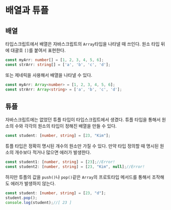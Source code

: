 # 배열과 튜플

## 배열

타입스크립트에서 배열은 자바스크립트의 `Array`타입을 나타낼 때 쓰인다.
원소 타입 뒤에 대괄호 `[]`를 붙여서 표현한다.

```ts
const myArr: number[] = [1, 2, 3, 4, 5, 6];
const strArr: string[] = ['a', 'b', 'c', 'd'];
```

또는 제네릭을 사용해서 배열을 나타낼 수 있다.

```ts
const myArr: Array<number> = [1, 2, 3, 4, 5, 6];
const strArr: Array<string> = ['a', 'b', 'c', 'd'];
```

## 튜플

자바스크립트에는 없었던 튜플 타입이 타입스크립트에서 생겼다.
튜플 타입을 통해서 원소의 수와 각각의 원소의 타입이 정해진 배열을 만들 수 있다.

```ts
const student: [number, string] = [23, "Kim"];
```

튜플 타입은 정확히 명시된 개수의 원소만 가질 수 있다.
만약 타입 정의할 때 명시된 원소의 개수보다 적거나 많으면 에러가 발생한다.

```ts
const student1: [number, string] = [23];//Error!
const student2: [number, string] = [23, "Kim", null];//Error!
```

하지만 튜플의 값을 `push()`나 `pop()`같은 `Array`의 프로토타입 메서드를 통해서 조작해도 에러가 발생하지 않는다.

```ts
const student: [number, string] = [23, "d"];
student.pop();
console.log(student);//[ 23 ]
```